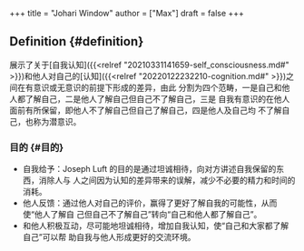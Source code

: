 +++
title = "Johari Window"
author = ["Max"]
draft = false
+++

## Definition {#definition}

展示了关于[自我认知]({{<relref "20210331141659-self_consciousness.md#" >}})和他人对自己的[认知]({{<relref "20220122232210-cognition.md#" >}})之间在有意识或无意识的前提下形成的差异，由此
分割为四个范畴，一是自己和他人都了解自己，二是他人了解自己但自己不了解自己，三是
自我有意识的在他人面前有所保留，即他人不了解自己但自己了解自己，四是他人及自己均
不了解自己，也称为潜意识。


### 目的 {#目的}

-   自我给予：Joseph Luft 的目的是通过坦诚相待，向对方讲述自我保留的东西，消除人与
    人之间因为认知的差异带来的误解，减少不必要的精力和时间的消耗。
-   他人反馈：通过他人对自己的评价，赢得了更好了解自我的可能性，从而使“他人了解自
    己但自己不了解自己”转向“自己和他人都了解自己”。
-   和他人积极互动，尽可能地坦诚相待，增加自我认知，使“自己和大家都了解自己”可以帮
    助自我与他人形成更好的交流环境。